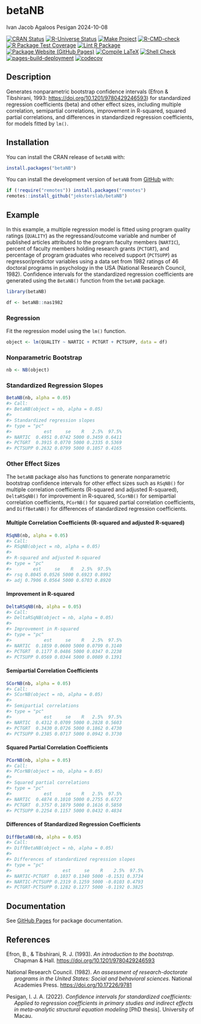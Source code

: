 betaNB
================
Ivan Jacob Agaloos Pesigan
2024-10-08

<!-- README.md is generated from README.Rmd. Please edit that file -->

<!-- badges: start -->

[![CRAN
Status](https://www.r-pkg.org/badges/version/betaNB)](https://cran.r-project.org/package=betaNB)
[![R-Universe
Status](https://jeksterslab.r-universe.dev/badges/betaNB)](https://jeksterslab.r-universe.dev)
[![Make
Project](https://github.com/jeksterslab/betaNB/actions/workflows/make.yml/badge.svg)](https://github.com/jeksterslab/betaNB/actions/workflows/make.yml)
[![R-CMD-check](https://github.com/jeksterslab/betaNB/actions/workflows/check-full.yml/badge.svg)](https://github.com/jeksterslab/betaNB/actions/workflows/check-full.yml)
[![R Package Test
Coverage](https://github.com/jeksterslab/betaNB/actions/workflows/test-coverage.yml/badge.svg)](https://github.com/jeksterslab/betaNB/actions/workflows/test-coverage.yml)
[![Lint R
Package](https://github.com/jeksterslab/betaNB/actions/workflows/lint.yml/badge.svg)](https://github.com/jeksterslab/betaNB/actions/workflows/lint.yml)
[![Package Website (GitHub
Pages)](https://github.com/jeksterslab/betaNB/actions/workflows/pkgdown-gh-pages.yml/badge.svg)](https://github.com/jeksterslab/betaNB/actions/workflows/pkgdown-gh-pages.yml)
[![Compile
LaTeX](https://github.com/jeksterslab/betaNB/actions/workflows/latex.yml/badge.svg)](https://github.com/jeksterslab/betaNB/actions/workflows/latex.yml)
[![Shell
Check](https://github.com/jeksterslab/betaNB/actions/workflows/shellcheck.yml/badge.svg)](https://github.com/jeksterslab/betaNB/actions/workflows/shellcheck.yml)
[![pages-build-deployment](https://github.com/jeksterslab/betaNB/actions/workflows/pages/pages-build-deployment/badge.svg)](https://github.com/jeksterslab/betaNB/actions/workflows/pages/pages-build-deployment)
[![codecov](https://codecov.io/gh/jeksterslab/betaNB/branch/main/graph/badge.svg?token=KVLUET3DJ6)](https://codecov.io/gh/jeksterslab/betaNB)
<!-- badges: end -->

## Description

Generates nonparametric bootstrap confidence intervals (Efron &
Tibshirani, 1993: <https://doi.org/10.1201/9780429246593>) for
standardized regression coefficients (beta) and other effect sizes,
including multiple correlation, semipartial correlations, improvement in
R-squared, squared partial correlations, and differences in standardized
regression coefficients, for models fitted by `lm()`.

## Installation

You can install the CRAN release of `betaNB` with:

``` r
install.packages("betaNB")
```

You can install the development version of `betaNB` from
[GitHub](https://github.com/jeksterslab/betaNB) with:

``` r
if (!require("remotes")) install.packages("remotes")
remotes::install_github("jeksterslab/betaNB")
```

## Example

In this example, a multiple regression model is fitted using program
quality ratings (`QUALITY`) as the regressand/outcome variable and
number of published articles attributed to the program faculty members
(`NARTIC`), percent of faculty members holding research grants
(`PCTGRT`), and percentage of program graduates who received support
(`PCTSUPP`) as regressor/predictor variables using a data set from 1982
ratings of 46 doctoral programs in psychology in the USA (National
Research Council, 1982). Confidence intervals for the standardized
regression coefficients are generated using the `BetaNB()` function from
the `betaNB` package.

``` r
library(betaNB)
```

``` r
df <- betaNB::nas1982
```

### Regression

Fit the regression model using the `lm()` function.

``` r
object <- lm(QUALITY ~ NARTIC + PCTGRT + PCTSUPP, data = df)
```

### Nonparametric Bootstrap

``` r
nb <- NB(object)
```

### Standardized Regression Slopes

``` r
BetaNB(nb, alpha = 0.05)
#> Call:
#> BetaNB(object = nb, alpha = 0.05)
#> 
#> Standardized regression slopes
#> type = "pc"
#>            est     se    R   2.5%  97.5%
#> NARTIC  0.4951 0.0742 5000 0.3459 0.6411
#> PCTGRT  0.3915 0.0770 5000 0.2335 0.5369
#> PCTSUPP 0.2632 0.0799 5000 0.1057 0.4165
```

### Other Effect Sizes

The `betaNB` package also has functions to generate nonparametric
bootstrap confidence intervals for other effect sizes such as `RSqNB()`
for multiple correlation coefficients (R-squared and adjusted
R-squared), `DeltaRSqNB()` for improvement in R-squared, `SCorNB()` for
semipartial correlation coefficients, `PCorNB()` for squared partial
correlation coefficients, and `DiffBetaNB()` for differences of
standardized regression coefficients.

#### Multiple Correlation Coefficients (R-squared and adjusted R-squared)

``` r
RSqNB(nb, alpha = 0.05)
#> Call:
#> RSqNB(object = nb, alpha = 0.05)
#> 
#> R-squared and adjusted R-squared
#> type = "pc"
#>        est     se    R   2.5%  97.5%
#> rsq 0.8045 0.0526 5000 0.6923 0.8992
#> adj 0.7906 0.0564 5000 0.6703 0.8920
```

#### Improvement in R-squared

``` r
DeltaRSqNB(nb, alpha = 0.05)
#> Call:
#> DeltaRSqNB(object = nb, alpha = 0.05)
#> 
#> Improvement in R-squared
#> type = "pc"
#>            est     se    R   2.5%  97.5%
#> NARTIC  0.1859 0.0600 5000 0.0799 0.3140
#> PCTGRT  0.1177 0.0486 5000 0.0347 0.2238
#> PCTSUPP 0.0569 0.0344 5000 0.0089 0.1391
```

#### Semipartial Correlation Coefficients

``` r
SCorNB(nb, alpha = 0.05)
#> Call:
#> SCorNB(object = nb, alpha = 0.05)
#> 
#> Semipartial correlations
#> type = "pc"
#>            est     se    R   2.5%  97.5%
#> NARTIC  0.4312 0.0709 5000 0.2828 0.5603
#> PCTGRT  0.3430 0.0726 5000 0.1862 0.4730
#> PCTSUPP 0.2385 0.0717 5000 0.0942 0.3730
```

#### Squared Partial Correlation Coefficients

``` r
PCorNB(nb, alpha = 0.05)
#> Call:
#> PCorNB(object = nb, alpha = 0.05)
#> 
#> Squared partial correlations
#> type = "pc"
#>            est     se    R   2.5%  97.5%
#> NARTIC  0.4874 0.1010 5000 0.2755 0.6727
#> PCTGRT  0.3757 0.1079 5000 0.1616 0.5850
#> PCTSUPP 0.2254 0.1157 5000 0.0432 0.4834
```

#### Differences of Standardized Regression Coefficients

``` r
DiffBetaNB(nb, alpha = 0.05)
#> Call:
#> DiffBetaNB(object = nb, alpha = 0.05)
#> 
#> Differences of standardized regression slopes
#> type = "pc"
#>                   est     se    R    2.5%  97.5%
#> NARTIC-PCTGRT  0.1037 0.1340 5000 -0.1531 0.3734
#> NARTIC-PCTSUPP 0.2319 0.1259 5000 -0.0103 0.4793
#> PCTGRT-PCTSUPP 0.1282 0.1277 5000 -0.1192 0.3825
```

## Documentation

See [GitHub Pages](https://jeksterslab.github.io/betaNB/index.html) for
package documentation.

## References

<div id="refs" class="references csl-bib-body hanging-indent"
entry-spacing="0" line-spacing="2">

<div id="ref-Efron-Tibshirani-1993" class="csl-entry">

Efron, B., & Tibshirani, R. J. (1993). *An introduction to the
bootstrap*. Chapman & Hall. <https://doi.org/10.1201/9780429246593>

</div>

<div id="ref-NationalResearchCouncil-1982" class="csl-entry">

National Research Council. (1982). *An assessment of research-doctorate
programs in the United States: Social and behavioral sciences*. National
Academies Press. <https://doi.org/10.17226/9781>

</div>

<div id="ref-Pesigan-2022" class="csl-entry">

Pesigan, I. J. A. (2022). *Confidence intervals for standardized
coefficients: Applied to regression coefficients in primary studies and
indirect effects in meta-analytic structural equation modeling* \[PhD
thesis\]. University of Macau.

</div>

</div>
